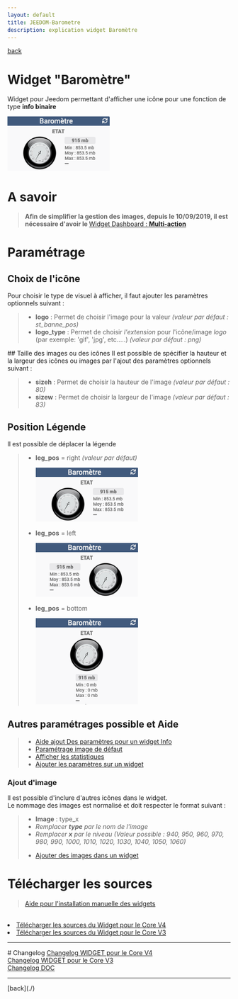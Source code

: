 ```yaml
---
layout: default
title: JEEDOM-Barometre
description: explication widget Baromètre
---
```

[back](./)
# Widget "Baromètre"

Widget pour Jeedom permettant d'afficher une icône pour une fonction de type <b>info binaire</b>
<p><img src="../img/exemple/d/baro.png" alt="Resultat" /></p>

# A savoir
<blockquote>
<b>Afin de simplifier la gestion des images, depuis le 10/09/2019, il est nécessaire d'avoir le </b><a href="WIDGET_d_Multi_action_Defaut">Widget Dashboard : <b>Multi-action</b></a>
</blockquote>

# Paramétrage
## Choix de l'icône
Pour choisir le type de visuel à afficher, il faut ajouter les paramètres optionnels suivant :
<blockquote>
    <ul>
        <li><b>logo</b> : Permet de choisir l'image pour la valeur <i>(valeur par défaut : st_banne_pos)</i></li>
        <li><b>logo_type</b> : Permet de choisir <i>l'extension</i> pour l'icône/image <i>logo</i> (par exemple: 'gif', 'jpg', etc.....)<i> (valeur par défaut : png)</i></li>
    </ul>
</blockquote>
## Taille des images ou des icônes
Il est possible de spécifier la hauteur et la largeur des icônes ou images par l'ajout des paramètres optionnels suivant :
<blockquote>
    <ul>
        <li><b>sizeh</b> : Permet de choisir la hauteur de l'image <i>(valeur par défaut : 80)</i></li>
        <li><b>sizew</b> : Permet de choisir la largeur de l'image <i>(valeur par défaut : 83)</i></li>
    </ul>
</blockquote>

## Position Légende
Il est possible de déplacer la légende
<blockquote>
    <ul>
        <li><b>leg_pos</b> = right <i>(valeur par défaut)</i></li>
        <p><img src="../img/exemple/d/baro.png" alt="Resultat - Droite" /></p>
        <li><b>leg_pos</b> = left</li>
        <p><img src="../img/exemple/d/baro_le.png" alt="Resultat - Gauche" /></p>
        <li><b>leg_pos</b> = bottom</li>
        <p><img src="../img/exemple/d/baro_l.png" alt="Resultat - Bas" /></p>
    </ul>
</blockquote>

## Autres paramétrages possible et Aide
<blockquote>
    <ul>
        <li><a href="HELP_CONFIG_INFOS.html">Aide ajout Des paramètres pour un widget Info</a></li>
        <li><a href="HELP_CONFIG_html">Paramétrage image de défaut</a></li>
        <li><a href="HELP_CONFIG_STATS.html">Afficher les statistiques</a></li>
        <li><a href="HELP_CONFIG_PARA.html">Ajouter les paramètres sur un widget</a></li>
    </ul>
</blockquote>

### Ajout d'image
Il est possible d'inclure d'autres icônes dans le widget.<br/>
Le nommage des images est normalisé et doit respecter le format suivant :
<blockquote>
    <ul>
        <li><b>Image</b> : type_x</li>
        <li><i>Remplacer <b>type</b> par le nom de l'image</i></li>
        <li><i>Remplacer <b>x</b> par le niveau (Valeur possible : 940, 950, 960, 970, 980, 990, 1000, 1010, 1020, 1030, 1040, 1050, 1060)</i></li>
    </ul>
    <ul>
        <li><a href="HELP_ADD_IMG.html">Ajouter des images dans un widget</a></li>
    </ul>
</blockquote>


# Télécharger les sources
><a href="HELP_Install_Manu.html">Aide pour l'installation manuelle des widgets</a>
<br/>

<li><a href="https://github.com/JEALG/JEEDOM-Barometre/tree/masterv4">Télécharger les sources du Widget pour le Core V4</a></li>
<li><a href="https://github.com/JEALG/JEEDOM-Barometre/tree/master">Télécharger les sources du Widget pour le Core V3</a></li>

<hr />
# Changelog
<a href="https://github.com/JEALG/JEEDOM-Barometre/commits/masterv4">Changelog WIDGET pour le Core V4</a><br/>
<a href="https://github.com/JEALG/JEEDOM-Barometre/commits/master">Changelog WIDGET pour le Core V3</a><br/>
<a href="https://github.com/JEALG/JEEDOM-Widget_JAG-doc/commits/master">Changelog DOC</a>

<hr />
[back](./)